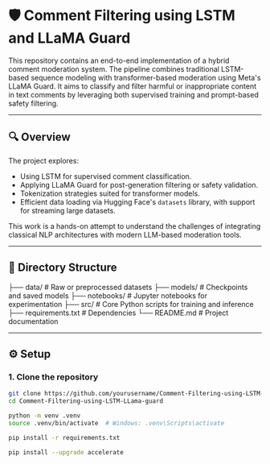 # 🛡️ Comment Filtering using LSTM and LLaMA Guard

This repository contains an end-to-end implementation of a hybrid comment moderation system. The pipeline combines traditional LSTM-based sequence modeling with transformer-based moderation using Meta's LLaMA Guard. It aims to classify and filter harmful or inappropriate content in text comments by leveraging both supervised training and prompt-based safety filtering.

---

## 🔍 Overview

The project explores:
- Using LSTM for supervised comment classification.
- Applying LLaMA Guard for post-generation filtering or safety validation.
- Tokenization strategies suited for transformer models.
- Efficient data loading via Hugging Face's `datasets` library, with support for streaming large datasets.

This work is a hands-on attempt to understand the challenges of integrating classical NLP architectures with modern LLM-based moderation tools.

---

## 📁 Directory Structure
├── data/ # Raw or preprocessed datasets
├── models/ # Checkpoints and saved models
├── notebooks/ # Jupyter notebooks for experimentation
├── src/ # Core Python scripts for training and inference
├── requirements.txt # Dependencies
└── README.md # Project documentation


---

## ⚙️ Setup

### 1. Clone the repository

```bash
git clone https://github.com/yourusername/Comment-Filtering-using-LSTM-LLama-guard.git
cd Comment-Filtering-using-LSTM-LLama-guard

python -m venv .venv
source .venv/bin/activate  # Windows: .venv\Scripts\activate

pip install -r requirements.txt

pip install --upgrade accelerate
